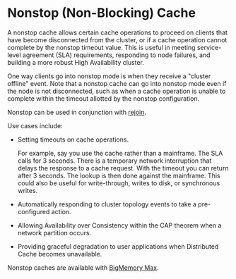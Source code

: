 ---
---
<a id="96087"></a>
# Nonstop (Non-Blocking) Cache <a name="nonstop"/>

A nonstop cache allows certain cache operations to proceed on clients that have become disconnected from the cluster, or if a cache operation cannot complete by the nonstop timeout value. This is useful in meeting service-level agreement (SLA) requirements, responding to node failures, and building a more robust High Availability cluster.

One way clients go into nonstop mode is when they receive a "cluster offline" event. Note that a nonstop cache can go into nonstop mode even if the node is not disconnected, such as when a cache operation is unable to complete within the timeout allotted by the nonstop configuration.

Nonstop can be used in conjunction with [rejoin](http://terracotta.org/documentation/2.8/terracotta-server-array/high-availability#71266).

Use cases include:

* Setting timeouts on cache operations.

    For example, say you use the cache rather than a mainframe. The SLA calls for 3 seconds. There is a temporary network interruption that delays the response to a cache request. With the timeout you can return after 3 seconds. The lookup is then done against the mainframe. This could also be useful for write-through, writes to disk, or synchronous writes.

* Automatically responding to cluster topology events to take a pre-configured action.

* Allowing Availability over Consistency within the CAP theorem when a network partition occurs.

* Providing graceful degradation to user applications when Distributed Cache becomes unavailable.

Nonstop caches are available with [BigMemory Max](http://terracotta.org/products/bigmemorymax).
